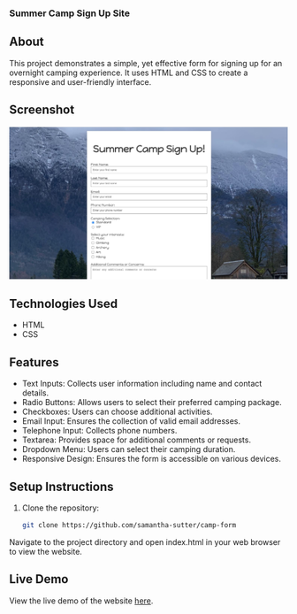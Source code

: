 ### Summer Camp Sign Up Site
## About
This project demonstrates a simple, yet effective form for signing up for an overnight camping experience. It uses HTML and CSS to create a responsive and user-friendly interface.

## Screenshot

![Screenshot of Camping Form Site](images/camp-form.jpg)

## Technologies Used

- HTML
- CSS

## Features
- Text Inputs: Collects user information including name and contact details.
- Radio Buttons: Allows users to select their preferred camping package.
- Checkboxes: Users can choose additional activities.
- Email Input: Ensures the collection of valid email addresses.
- Telephone Input: Collects phone numbers.
- Textarea: Provides space for additional comments or requests.
- Dropdown Menu: Users can select their camping duration.
- Responsive Design: Ensures the form is accessible on various devices.

## Setup Instructions

1. Clone the repository:

   ```bash
   git clone https://github.com/samantha-sutter/camp-form

   ```

Navigate to the project directory and open index.html in your web browser to view the website.

## Live Demo

View the live demo of the website [here](https://slsutter.soisweb.uwm.edu/assignment-2-camp/).
